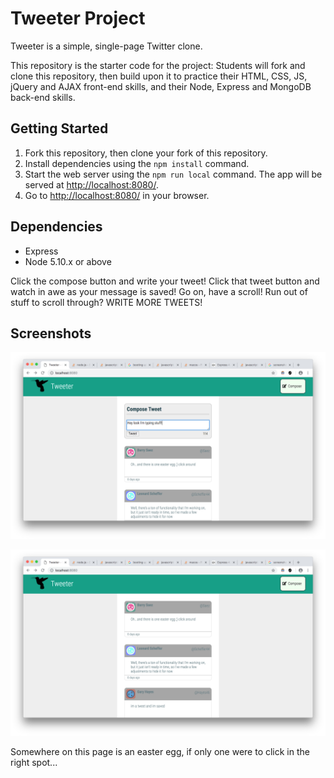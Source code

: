 # Tweeter Project

Tweeter is a simple, single-page Twitter clone.

This repository is the starter code for the project: Students will fork and clone this repository, then build upon it to practice their HTML, CSS, JS, jQuery and AJAX front-end skills, and their Node, Express and MongoDB back-end skills.

## Getting Started

1. Fork this repository, then clone your fork of this repository.
2. Install dependencies using the `npm install` command.
3. Start the web server using the `npm run local` command. The app will be served at <http://localhost:8080/>.
4. Go to <http://localhost:8080/> in your browser.

## Dependencies

- Express
- Node 5.10.x or above

Click the compose button and write your tweet! Click that tweet button and watch in awe as your message is saved! Go on, have a scroll! Run out of stuff to scroll through? WRITE MORE TWEETS!

## Screenshots

!["Screenshot of the tweet compose box"](https://github.com/Anarchonist7/tweeter/blob/master/docs/Screen%20Shot%202018-11-10%20at%2012.22.05%20AM.png?raw=true)

!["Screenshot of the tweets"](https://github.com/Anarchonist7/tweeter/blob/master/docs/Screen%20Shot%202018-11-10%20at%2012.20.52%20AM.png?raw=true)

Somewhere on this page is an easter egg, if only one were to click in the right spot...
